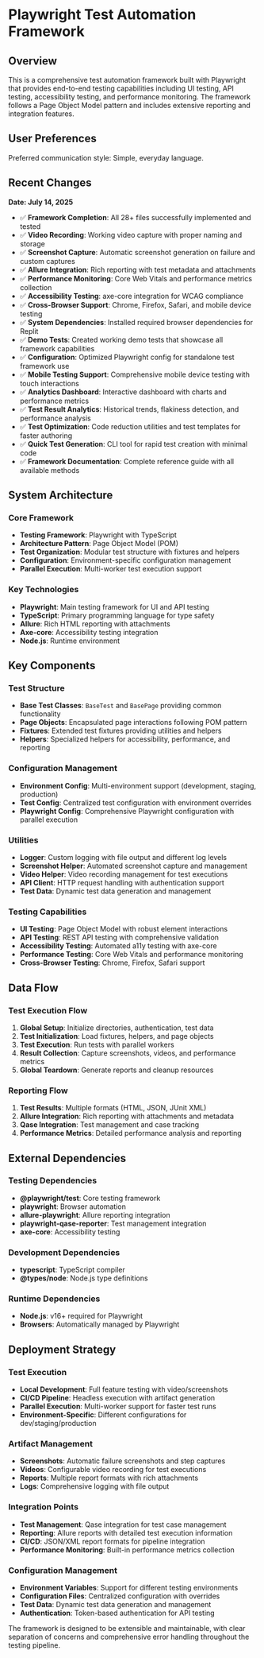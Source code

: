 # Playwright Test Automation Framework

## Overview

This is a comprehensive test automation framework built with Playwright that provides end-to-end testing capabilities including UI testing, API testing, accessibility testing, and performance monitoring. The framework follows a Page Object Model pattern and includes extensive reporting and integration features.

## User Preferences

Preferred communication style: Simple, everyday language.

## Recent Changes

**Date: July 14, 2025**
- ✅ **Framework Completion**: All 28+ files successfully implemented and tested
- ✅ **Video Recording**: Working video capture with proper naming and storage
- ✅ **Screenshot Capture**: Automatic screenshot generation on failure and custom captures
- ✅ **Allure Integration**: Rich reporting with test metadata and attachments
- ✅ **Performance Monitoring**: Core Web Vitals and performance metrics collection
- ✅ **Accessibility Testing**: axe-core integration for WCAG compliance
- ✅ **Cross-Browser Support**: Chrome, Firefox, Safari, and mobile device testing
- ✅ **System Dependencies**: Installed required browser dependencies for Replit
- ✅ **Demo Tests**: Created working demo tests that showcase all framework capabilities
- ✅ **Configuration**: Optimized Playwright config for standalone test framework use
- ✅ **Mobile Testing Support**: Comprehensive mobile device testing with touch interactions
- ✅ **Analytics Dashboard**: Interactive dashboard with charts and performance metrics
- ✅ **Test Result Analytics**: Historical trends, flakiness detection, and performance analysis
- ✅ **Test Optimization**: Code reduction utilities and test templates for faster authoring
- ✅ **Quick Test Generation**: CLI tool for rapid test creation with minimal code
- ✅ **Framework Documentation**: Complete reference guide with all available methods

## System Architecture

### Core Framework
- **Testing Framework**: Playwright with TypeScript
- **Architecture Pattern**: Page Object Model (POM)
- **Test Organization**: Modular test structure with fixtures and helpers
- **Configuration**: Environment-specific configuration management
- **Parallel Execution**: Multi-worker test execution support

### Key Technologies
- **Playwright**: Main testing framework for UI and API testing
- **TypeScript**: Primary programming language for type safety
- **Allure**: Rich HTML reporting with attachments
- **Axe-core**: Accessibility testing integration
- **Node.js**: Runtime environment

## Key Components

### Test Structure
- **Base Test Classes**: `BaseTest` and `BasePage` providing common functionality
- **Page Objects**: Encapsulated page interactions following POM pattern
- **Fixtures**: Extended test fixtures providing utilities and helpers
- **Helpers**: Specialized helpers for accessibility, performance, and reporting

### Configuration Management
- **Environment Config**: Multi-environment support (development, staging, production)
- **Test Config**: Centralized test configuration with environment overrides
- **Playwright Config**: Comprehensive Playwright configuration with parallel execution

### Utilities
- **Logger**: Custom logging with file output and different log levels
- **Screenshot Helper**: Automated screenshot capture and management
- **Video Helper**: Video recording management for test executions
- **API Client**: HTTP request handling with authentication support
- **Test Data**: Dynamic test data generation and management

### Testing Capabilities
- **UI Testing**: Page Object Model with robust element interactions
- **API Testing**: REST API testing with comprehensive validation
- **Accessibility Testing**: Automated a11y testing with axe-core
- **Performance Testing**: Core Web Vitals and performance monitoring
- **Cross-Browser Testing**: Chrome, Firefox, Safari support

## Data Flow

### Test Execution Flow
1. **Global Setup**: Initialize directories, authentication, test data
2. **Test Initialization**: Load fixtures, helpers, and page objects
3. **Test Execution**: Run tests with parallel workers
4. **Result Collection**: Capture screenshots, videos, and performance metrics
5. **Global Teardown**: Generate reports and cleanup resources

### Reporting Flow
1. **Test Results**: Multiple formats (HTML, JSON, JUnit XML)
2. **Allure Integration**: Rich reporting with attachments and metadata
3. **Qase Integration**: Test management and case tracking
4. **Performance Metrics**: Detailed performance analysis and reporting

## External Dependencies

### Testing Dependencies
- **@playwright/test**: Core testing framework
- **playwright**: Browser automation
- **allure-playwright**: Allure reporting integration
- **playwright-qase-reporter**: Test management integration
- **axe-core**: Accessibility testing

### Development Dependencies
- **typescript**: TypeScript compiler
- **@types/node**: Node.js type definitions

### Runtime Dependencies
- **Node.js**: v16+ required for Playwright
- **Browsers**: Automatically managed by Playwright

## Deployment Strategy

### Test Execution
- **Local Development**: Full feature testing with video/screenshots
- **CI/CD Pipeline**: Headless execution with artifact generation
- **Parallel Execution**: Multi-worker support for faster test runs
- **Environment-Specific**: Different configurations for dev/staging/production

### Artifact Management
- **Screenshots**: Automatic failure screenshots and step captures
- **Videos**: Configurable video recording for test executions
- **Reports**: Multiple report formats with rich attachments
- **Logs**: Comprehensive logging with file output

### Integration Points
- **Test Management**: Qase integration for test case management
- **Reporting**: Allure reports with detailed test execution information
- **CI/CD**: JSON/XML report formats for pipeline integration
- **Performance Monitoring**: Built-in performance metrics collection

### Configuration Management
- **Environment Variables**: Support for different testing environments
- **Configuration Files**: Centralized configuration with overrides
- **Test Data**: Dynamic test data generation and management
- **Authentication**: Token-based authentication for API testing

The framework is designed to be extensible and maintainable, with clear separation of concerns and comprehensive error handling throughout the testing pipeline.